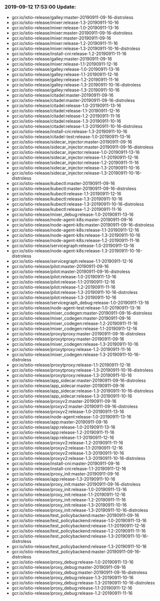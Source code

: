 ### 2019-09-12 17:53:00 Update:

- gcr.io/istio-release/galley:master-20190911-09-16-distroless
- gcr.io/istio-release/mixer:release-1.3-20190911-10-16
- gcr.io/istio-release/mixer:release-1.0-20190911-13-16
- gcr.io/istio-release/mixer:master-20190911-09-16-distroless
- gcr.io/istio-release/mixer:master-20190911-09-16
- gcr.io/istio-release/mixer:release-1.2-20190911-11-16
- gcr.io/istio-release/mixer:release-1.3-20190911-10-16-distroless
- gcr.io/istio-release/install-cni:release-1.2-20190911-11-16
- gcr.io/istio-release/galley:master-20190911-09-16
- gcr.io/istio-release/mixer:release-1.1-20190911-12-16
- gcr.io/istio-release/galley:release-1.0-20190911-13-16
- gcr.io/istio-release/galley:release-1.1-20190911-12-16
- gcr.io/istio-release/galley:release-1.2-20190911-11-16
- gcr.io/istio-release/galley:release-1.3-20190911-10-16-distroless
- gcr.io/istio-release/galley:release-1.3-20190911-10-16
- gcr.io/istio-release/citadel:master-20190911-09-16
- gcr.io/istio-release/citadel:master-20190911-09-16-distroless
- gcr.io/istio-release/citadel:release-1.0-20190911-13-16
- gcr.io/istio-release/citadel:release-1.1-20190911-12-16
- gcr.io/istio-release/citadel:release-1.2-20190911-11-16
- gcr.io/istio-release/citadel:release-1.3-20190911-10-16
- gcr.io/istio-release/citadel:release-1.3-20190911-10-16-distroless
- gcr.io/istio-release/install-cni:release-1.3-20190911-10-16
- gcr.io/istio-release/citadel-test:release-1.0-20190911-13-16
- gcr.io/istio-release/sidecar_injector:master-20190911-09-16
- gcr.io/istio-release/sidecar_injector:master-20190911-09-16-distroless
- gcr.io/istio-release/sidecar_injector:release-1.0-20190911-13-16
- gcr.io/istio-release/sidecar_injector:release-1.1-20190911-12-16
- gcr.io/istio-release/sidecar_injector:release-1.2-20190911-11-16
- gcr.io/istio-release/sidecar_injector:release-1.3-20190911-10-16
- gcr.io/istio-release/sidecar_injector:release-1.3-20190911-10-16-distroless
- gcr.io/istio-release/kubectl:master-20190911-09-16
- gcr.io/istio-release/kubectl:master-20190911-09-16-distroless
- gcr.io/istio-release/kubectl:release-1.1-20190911-12-16
- gcr.io/istio-release/kubectl:release-1.3-20190911-10-16
- gcr.io/istio-release/kubectl:release-1.3-20190911-10-16-distroless
- gcr.io/istio-release/kubectl:release-1.2-20190911-11-16
- gcr.io/istio-release/mixer_debug:release-1.0-20190911-13-16
- gcr.io/istio-release/node-agent-k8s:master-20190911-09-16
- gcr.io/istio-release/node-agent-k8s:master-20190911-09-16-distroless
- gcr.io/istio-release/node-agent-k8s:release-1.1-20190911-12-16
- gcr.io/istio-release/node-agent-k8s:release-1.3-20190911-10-16
- gcr.io/istio-release/node-agent-k8s:release-1.2-20190911-11-16
- gcr.io/istio-release/servicegraph:release-1.0-20190911-13-16
- gcr.io/istio-release/node-agent-k8s:release-1.3-20190911-10-16-distroless
- gcr.io/istio-release/servicegraph:release-1.1-20190911-12-16
- gcr.io/istio-release/pilot:master-20190911-09-16
- gcr.io/istio-release/pilot:master-20190911-09-16-distroless
- gcr.io/istio-release/pilot:release-1.0-20190911-13-16
- gcr.io/istio-release/pilot:release-1.1-20190911-12-16
- gcr.io/istio-release/pilot:release-1.2-20190911-11-16
- gcr.io/istio-release/pilot:release-1.3-20190911-10-16-distroless
- gcr.io/istio-release/pilot:release-1.3-20190911-10-16
- gcr.io/istio-release/servicegraph_debug:release-1.0-20190911-13-16
- gcr.io/istio-release/node-agent-test:release-1.0-20190911-13-16
- gcr.io/istio-release/mixer_codegen:master-20190911-09-16-distroless
- gcr.io/istio-release/mixer_codegen:master-20190911-09-16
- gcr.io/istio-release/mixer_codegen:release-1.2-20190911-11-16
- gcr.io/istio-release/mixer_codegen:release-1.1-20190911-12-16
- gcr.io/istio-release/proxytproxy:master-20190911-09-16-distroless
- gcr.io/istio-release/proxytproxy:master-20190911-09-16
- gcr.io/istio-release/mixer_codegen:release-1.3-20190911-10-16
- gcr.io/istio-release/proxytproxy:release-1.2-20190911-11-16
- gcr.io/istio-release/mixer_codegen:release-1.3-20190911-10-16-distroless
- gcr.io/istio-release/proxytproxy:release-1.1-20190911-12-16
- gcr.io/istio-release/proxytproxy:release-1.3-20190911-10-16-distroless
- gcr.io/istio-release/proxytproxy:release-1.3-20190911-10-16
- gcr.io/istio-release/app_sidecar:master-20190911-09-16-distroless
- gcr.io/istio-release/app_sidecar:master-20190911-09-16
- gcr.io/istio-release/app_sidecar:release-1.3-20190911-10-16-distroless
- gcr.io/istio-release/app_sidecar:release-1.3-20190911-10-16
- gcr.io/istio-release/proxyv2:master-20190911-09-16
- gcr.io/istio-release/proxyv2:master-20190911-09-16-distroless
- gcr.io/istio-release/proxyv2:release-1.0-20190911-13-16
- gcr.io/istio-release/node-agent:release-1.0-20190911-13-16
- gcr.io/istio-release/app:master-20190911-09-16
- gcr.io/istio-release/app:release-1.0-20190911-13-16
- gcr.io/istio-release/app:release-1.2-20190911-11-16
- gcr.io/istio-release/app:release-1.1-20190911-12-16
- gcr.io/istio-release/proxyv2:release-1.2-20190911-11-16
- gcr.io/istio-release/proxyv2:release-1.1-20190911-12-16
- gcr.io/istio-release/proxyv2:release-1.3-20190911-10-16
- gcr.io/istio-release/proxyv2:release-1.3-20190911-10-16-distroless
- gcr.io/istio-release/install-cni:master-20190911-09-16
- gcr.io/istio-release/install-cni:release-1.1-20190911-12-16
- gcr.io/istio-release/proxy_init:master-20190911-09-16
- gcr.io/istio-release/app:release-1.3-20190911-10-16
- gcr.io/istio-release/proxy_init:master-20190911-09-16-distroless
- gcr.io/istio-release/proxy_init:release-1.0-20190911-13-16
- gcr.io/istio-release/proxy_init:release-1.1-20190911-12-16
- gcr.io/istio-release/proxy_init:release-1.2-20190911-11-16
- gcr.io/istio-release/proxy_init:release-1.3-20190911-10-16
- gcr.io/istio-release/proxy_init:release-1.3-20190911-10-16-distroless
- gcr.io/istio-release/test_policybackend:master-20190911-09-16
- gcr.io/istio-release/test_policybackend:release-1.0-20190911-13-16
- gcr.io/istio-release/test_policybackend:release-1.1-20190911-12-16
- gcr.io/istio-release/test_policybackend:release-1.2-20190911-11-16
- gcr.io/istio-release/test_policybackend:release-1.3-20190911-10-16-distroless
- gcr.io/istio-release/test_policybackend:release-1.3-20190911-10-16
- gcr.io/istio-release/test_policybackend:master-20190911-09-16-distroless
- gcr.io/istio-release/proxy_debug:release-1.0-20190911-13-16
- gcr.io/istio-release/proxy_debug:master-20190911-09-16
- gcr.io/istio-release/proxy_debug:master-20190911-09-16-distroless
- gcr.io/istio-release/proxy_debug:release-1.3-20190911-10-16
- gcr.io/istio-release/proxy_debug:release-1.3-20190911-10-16-distroless
- gcr.io/istio-release/proxy_debug:release-1.1-20190911-12-16
- gcr.io/istio-release/proxy_debug:release-1.2-20190911-11-16
